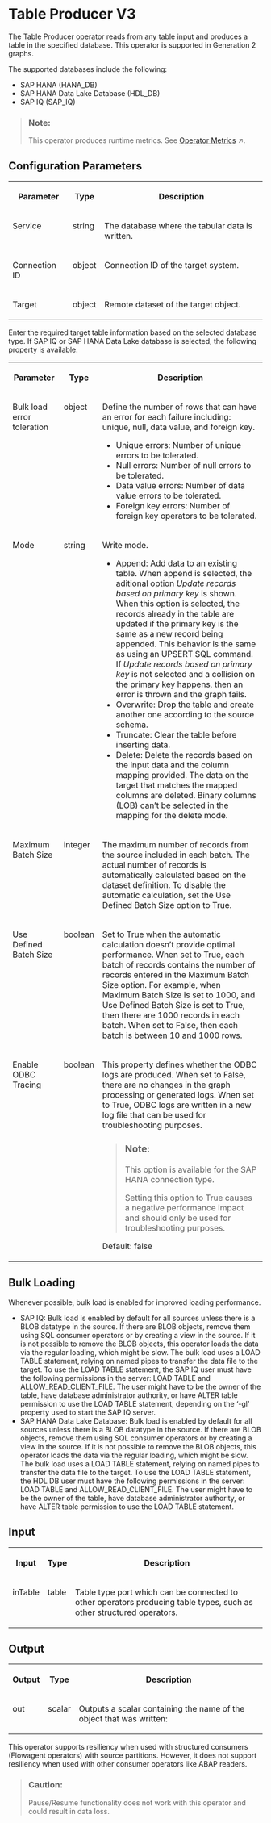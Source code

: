 <!-- loio092de44245ca462fbc150aece15e9107 -->

# Table Producer V3

The Table Producer operator reads from any table input and produces a table in the specified database. This operator is supported in Generation 2 graphs.



The supported databases include the following:

-   SAP HANA \(HANA\_DB\)
-   SAP HANA Data Lake Database \(HDL\_DB\)
-   SAP IQ \(SAP\_IQ\)

> ### Note:  
> This operator produces runtime metrics. See [Operator Metrics](https://help.sap.com/viewer/1c1341f6911f4da5a35b191b40b426c8/Cloud/en-US/994bc115589d40929905dc401263ab10.html "The operators publish a set of metrics as soon as the graph is executed. Each operator provides a different set of metrics.") :arrow_upper_right:.



<a name="loio092de44245ca462fbc150aece15e9107__section_sq1_nf3_vdb"/>

## Configuration Parameters


<table>
<tr>
<th valign="top">

Parameter

</th>
<th valign="top">

Type

</th>
<th valign="top">

Description

</th>
</tr>
<tr>
<td valign="top">

Service

</td>
<td valign="top">

string

</td>
<td valign="top">

The database where the tabular data is written.

</td>
</tr>
<tr>
<td valign="top">

Connection ID

</td>
<td valign="top">

object

</td>
<td valign="top">

Connection ID of the target system.

</td>
</tr>
<tr>
<td valign="top">

Target

</td>
<td valign="top">

object

</td>
<td valign="top">

Remote dataset of the target object.

</td>
</tr>
</table>

Enter the required target table information based on the selected database type. If SAP IQ or SAP HANA Data Lake database is selected, the following property is available:


<table>
<tr>
<th valign="top">

Parameter

</th>
<th valign="top">

Type

</th>
<th valign="top">

Description

</th>
</tr>
<tr>
<td valign="top">

Bulk load error toleration

</td>
<td valign="top">

object

</td>
<td valign="top">

Define the number of rows that can have an error for each failure including: unique, null, data value, and foreign key.

-   Unique errors: Number of unique errors to be tolerated.
-   Null errors: Number of null errors to be tolerated.
-   Data value errors: Number of data value errors to be tolerated.
-   Foreign key errors: Number of foreign key operators to be tolerated.



</td>
</tr>
<tr>
<td valign="top">

Mode

</td>
<td valign="top">

string

</td>
<td valign="top">

Write mode.

-   Append: Add data to an existing table. When append is selected, the aditional option *Update records based on primary key* is shown. When this option is selected, the records already in the table are updated if the primary key is the same as a new record being appended. This behavior is the same as using an UPSERT SQL command. If *Update records based on primary key* is not selected and a collision on the primary key happens, then an error is thrown and the graph fails.
-   Overwrite: Drop the table and create another one according to the source schema.
-   Truncate: Clear the table before inserting data.
-   Delete: Delete the records based on the input data and the column mapping provided. The data on the target that matches the mapped columns are deleted. Binary columns \(LOB\) can’t be selected in the mapping for the delete mode.



</td>
</tr>
<tr>
<td valign="top">

Maximum Batch Size

</td>
<td valign="top">

integer

</td>
<td valign="top">

The maximum number of records from the source included in each batch. The actual number of records is automatically calculated based on the dataset definition. To disable the automatic calculation, set the Use Defined Batch Size option to True.

</td>
</tr>
<tr>
<td valign="top">

Use Defined Batch Size

</td>
<td valign="top">

boolean

</td>
<td valign="top">

Set to True when the automatic calculation doesn’t provide optimal performance. When set to True, each batch of records contains the number of records entered in the Maximum Batch Size option. For example, when Maximum Batch Size is set to 1000, and Use Defined Batch Size is set to True, then there are 1000 records in each batch. When set to False, then each batch is between 10 and 1000 rows.

</td>
</tr>
<tr>
<td valign="top">

Enable ODBC Tracing

</td>
<td valign="top">

boolean

</td>
<td valign="top">

This property defines whether the ODBC logs are produced. When set to False, there are no changes in the graph processing or generated logs. When set to True, ODBC logs are written in a new log file that can be used for troubleshooting purposes.

> ### Note:  
> This option is available for the SAP HANA connection type.
> 
> Setting this option to True causes a negative performance impact and should only be used for troubleshooting purposes.

Default: false

</td>
</tr>
</table>



<a name="loio092de44245ca462fbc150aece15e9107__section_rs1_qd5_4pb"/>

## Bulk Loading

Whenever possible, bulk load is enabled for improved loading performance.

-   SAP IQ: Bulk load is enabled by default for all sources unless there is a BLOB datatype in the source. If there are BLOB objects, remove them using SQL consumer operators or by creating a view in the source. If it is not possible to remove the BLOB objects, this operator loads the data via the regular loading, which might be slow. The bulk load uses a LOAD TABLE statement, relying on named pipes to transfer the data file to the target. To use the LOAD TABLE statement, the SAP IQ user must have the following permissions in the server: LOAD TABLE and ALLOW\_READ\_CLIENT\_FILE. The user might have to be the owner of the table, have database administrator authority, or have ALTER table permission to use the LOAD TABLE statement, depending on the ‘-gl’ property used to start the SAP IQ server.
-   SAP HANA Data Lake Database: Bulk load is enabled by default for all sources unless there is a BLOB datatype in the source. If there are BLOB objects, remove them using SQL consumer operators or by creating a view in the source. If it is not possible to remove the BLOB objects, this operator loads the data via the regular loading, which might be slow. The bulk load uses a LOAD TABLE statement, relying on named pipes to transfer the data file to the target. To use the LOAD TABLE statement, the HDL DB user must have the following permissions in the server: LOAD TABLE and ALLOW\_READ\_CLIENT\_FILE. The user might have to be the owner of the table, have database administrator authority, or have ALTER table permission to use the LOAD TABLE statement.



<a name="loio092de44245ca462fbc150aece15e9107__section_knq_5f3_vdb"/>

## Input


<table>
<tr>
<th valign="top">

Input

</th>
<th valign="top">

Type

</th>
<th valign="top">

Description

</th>
</tr>
<tr>
<td valign="top">

inTable

</td>
<td valign="top">

table

</td>
<td valign="top">

Table type port which can be connected to other operators producing table types, such as other structured operators.

</td>
</tr>
</table>



<a name="loio092de44245ca462fbc150aece15e9107__section_swc_cg3_vdb"/>

## Output


<table>
<tr>
<th valign="top">

Output

</th>
<th valign="top">

Type

</th>
<th valign="top">

Description

</th>
</tr>
<tr>
<td valign="top">

out

</td>
<td valign="top">

scalar

</td>
<td valign="top">

Outputs a scalar containing the name of the object that was written:

</td>
</tr>
</table>

This operator supports resiliency when used with structured consumers \(Flowagent operators\) with source partitions. However, it does not support resiliency when used with other consumer operators like ABAP readers.

> ### Caution:  
> Pause/Resume functionality does not work with this operator and could result in data loss.

